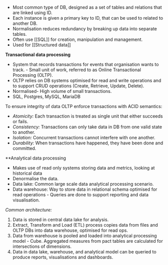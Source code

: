 - Most common type of DB, designed as a set of tables and relations that are linked using ID.
- Each instance is given a primary key to ID, that can be used to related to another DB.
- Normalisation reduces redundancy by breaking up data into separate tables. 
- Often use [[SQL]] for creation, manipulation and management.  
- Used for [[Structured data]]

**Transactional data processing**
- System that records transactions for events that organisation wants to track. - Small unit of work, referred to as Online Transactional Processing (OLTP).
- OLTP relies on DB systems optimised for read and write operations and to support CRUD operations (Create, Retrieve, Update, Delete).
- Normalised- High volume of small transactions.
- SQL, Postgres, MySQL, MariaDB

To ensure integrity of data OLTP enforce transactions with ACID semantics:
- *Atomicity:* Each transaction is treated as single unit that either succeeds or fails.
- *Consistency:* Transactions can only take data in DB from one valid state to another.
- *Isolation:* Concurrent transactions cannot interfere with one another.
- *Durability:* When transactions have happened, they have been done and committed.

**Analytical data processing
- Makes use of read only systems storing data and metrics, looking at historical data
- Denormalise the data.
- Data lake: Common large scale data analytical processing scenario.
- Data warehouse: Way to store data in relational schema optimised for read operations - Queries are done to support reporting and data visualisation.

*Common architecture:*
1. Data is stored in central data lake for analysis. 
2. Extract, Transform and Load (ETL) process copies data from files and OLTP DBs into data warehouse, optimised for read ops.
3. Data from warehouse is pooled and loaded into analytical processing model - Cube. Aggregated measures from pact tables are calculated for intersections of dimensions.
4. Data in data lake, warehouse, and analytical model can be queried to produce reports, visualisations and dashboards.